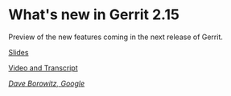 # What's new in Gerrit 2.15

Preview of the new features coming in the next release of Gerrit.

[Slides](https://storage.googleapis.com/gerrit-talks/summit/2017/Whats-New-in-Gerrit-2.15.pdf)

[Video and Transcript](https://gitenterprise.me/2017/11/15/gerrit-user-summit-whats-new-in-2-15/)

*[Dave Borowitz, Google](../speakers.md#dborowitz)*
